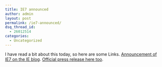 ```yaml
---
title: IE7 announced
author: admin
layout: post
permalink: /ie7-announced/
dsq_thread_id:
  - 26012514
categories:
  - Uncategorized
---
```

I have read a bit about this today, so here are some Links. [Announcement of IE7 on the IE blog][1]. [Official press release here too][2].

 [1]: http://blogs.msdn.com/ie/archive/2005/02/15/373104.aspx
 [2]: http://www.microsoft.com/presspass/press/2005/feb05/02-15RSA05KeynotePR.asp